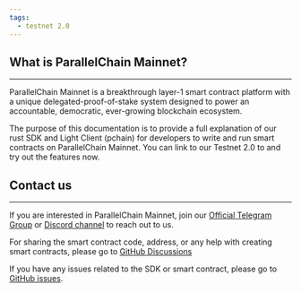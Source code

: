 ```yaml
---
tags:
  - testnet 2.0
---
```


## What is ParallelChain Mainnet?

---

ParallelChain Mainnet is a breakthrough layer-1 smart contract platform with a unique delegated-proof-of-stake system designed to power an accountable, democratic, ever-growing blockchain ecosystem. 

The purpose of this documentation is to provide a full explanation of our rust SDK and Light Client (pchain) for developers to write and run smart contracts on ParallelChain Mainnet. You can link to our Testnet 2.0 to and try out the features now.

## Contact us

---

If you are interested in ParallelChain Mainnet, join our [Official Telegram Group](https://t.me/parallelchainofficial) or [Discord channel](https://discord.gg/ea2WtnadgE) to reach out to us.

For sharing the smart contract code, address, or any help with creating smart contracts, please go to [GitHub Discussions](https://github.com/parallelchain-io/parallelchain-sdk/discussions)

If you have any issues related to the SDK or smart contract, please go to [GitHub issues](https://github.com/parallelchain-io/parallelchain-sdk/issues).